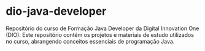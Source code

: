 # dio-java-developer
Repositório do curso de Formação Java Developer da Digital Innovation One (DIO). Este repositório contém os projetos e materiais de estudo utilizados no curso, abrangendo conceitos essenciais de programação Java.
